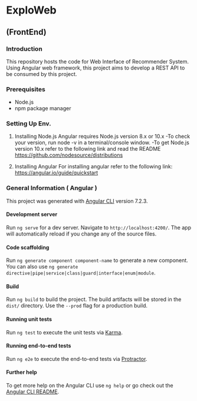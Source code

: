 # ExploWeb
## (FrontEnd)

### Introduction
This repository hosts the code for Web Interface of Recommender System. 
Using Angular web framework, this project aims to develop a REST API to be consumed by this project.

### Prerequisites
- Node.js
- npm package manager

### Setting Up Env.

1. Installing Node.js
    Angular requires Node.js version 8.x or 10.x
    -To check your version, run node -v in a terminal/console window.
    -To get Node.js version 10.x refer to the following link and read the README
        <https://github.com/nodesource/distributions>

2. Installing Angular
    For installing angular refer to the following link:
        <https://angular.io/guide/quickstart>



### General Information ( Angular )

This project was generated with [Angular CLI](https://github.com/angular/angular-cli) version 7.2.3.

#### Development server

Run `ng serve` for a dev server. Navigate to `http://localhost:4200/`. The app will automatically reload if you change any of the source files.

#### Code scaffolding

Run `ng generate component component-name` to generate a new component. You can also use `ng generate directive|pipe|service|class|guard|interface|enum|module`.

#### Build

Run `ng build` to build the project. The build artifacts will be stored in the `dist/` directory. Use the `--prod` flag for a production build.

#### Running unit tests

Run `ng test` to execute the unit tests via [Karma](https://karma-runner.github.io).

#### Running end-to-end tests

Run `ng e2e` to execute the end-to-end tests via [Protractor](http://www.protractortest.org/).

#### Further help

To get more help on the Angular CLI use `ng help` or go check out the [Angular CLI README](https://github.com/angular/angular-cli/blob/master/README.md).
